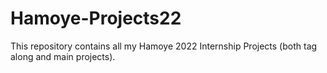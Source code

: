 # Hamoye-Projects22
This repository contains all my Hamoye 2022 Internship Projects (both tag along and main projects).
